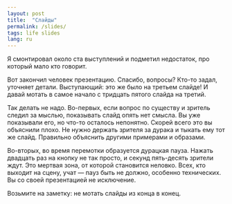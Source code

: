```yaml
---
layout: post
title:  "Слайды"
permalink: /slides/
tags: life slides
lang: ru
---
```


Я смонтировал около ста выступлений и подметил недостаток, про который мало кто
говорит.

Вот закончил человек презентацию. Спасибо, вопросы? Кто-то задал, уточняет
детали. Выступающий: это же было на третьем слайде! И давай мотать в самое
начало с тридцать пятого слайда на третий.

Так делать не надо. Во-первых, если вопрос по существу и зритель следил за
мыслью, показывать слайд опять нет смысла. Вы уже показывали его, но что-то
осталось непонятно. Скорей всего это вы объяснили плохо. Не нужно держать
зрителя за дурака и тыкать ему тот же слайд. Правильно объяснить другими
примерами и образами.

Во-вторых, во время перемотки образуется дурацкая пауза. Нажать двадцать раз на
кнопку не так просто, и секунд пять-десять зрители ждут. Это мертвая зона, от
которой становится неловко. Всех, кто выходит на сцену, учат — пауз быть не
должно, особенно технических. Вы со своей презентацией не исключение.

Возьмите на заметку: не мотать слайды из конца в конец.
